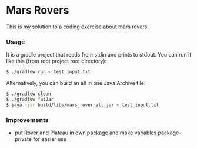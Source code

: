 # Mars Rovers

This is my solution to a coding exercise about mars rovers.

### Usage

It is a gradle project that reads from stdin and prints to stdout. You can run it like this (from root project root directory):

```bash
$ ./gradlew run < test_input.txt
```

Alternatively, you can build an all in one Java Archive file:
```bash
$ ./gradlew clean
$ ./gradlew fatJar
$ java -jar build/libs/mars_rover_all.jar < test_input.txt
```

### Improvements
* put Rover and Plateau in own package and make variables package-private for easier use
